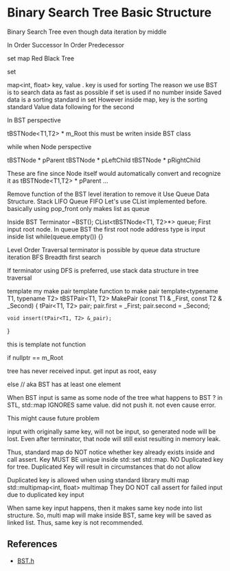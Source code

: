 # Binary Search Tree Basic Structure 

Binary Search Tree even though 
data iteration by middle 

In Order Successor 
In Order Predecessor 

set map 
Red Black Tree 

set<int>

map<int, float> 
key, value . key is used for sorting 
The reason we use BST is to search data as fast as possible 
if set is used if no number inside 
Saved data is a sorting standard in set 
However inside map, key is the sorting standard 
Value data following for the second 

In BST perspective 

tBSTNode<T1,T2> * m_Root 
this must be writen inside BST class 

while when Node perspective 

tBSTNode * pParent 
tBSTNode * pLeftChild 
tBSTNode * pRightChild 

These are fine since Node itself would automatically convert and recognize it as 
tBSTNode<T1,T2> * pParent ... 

Remove function of the BST 
level iteration to remove it 
Use Queue Data Structure. Stack LIFO Queue FIFO 
Let's use CList implemented before. basically using pop_front only makes list as queue 

Inside BST Terminator ~BST(); 
CList<tBSTNode<T1, T2>*> queue; 
First input root node. 
In queue BST the first root node address type is input inside list 
while(queue.empty()) {}

Level Order Traversal terminator is possible by queue data structure iteration 
BFS Breadth first search 

If terminator using DFS is preferred, use stack data structure in tree traversal 

template 
my make pair template function to make pair 
template<typename T1, typename T2>
tBSTPair<T1, T2> MakePair (const T1 & _First, const T2 & _Second)
{
    tPair<T1, T2> pair; 
    pair.first = _First; 
    pair.second = _Second; 

    void insert(tPair<T1, T2> &_pair); 
}

this is template not function 

if nullptr == m_Root 

tree has never received input. get input as root, easy 

else // aka BST has at least one element 

When BST input is same as some node of the tree what happens to BST ? 
in STL, std::map IGNORES same value. did not push it. not even cause error. 

This might cause future problem 

input with originally same key, will not be input, so generated node will be lost. 
Even after terminator, that node will still exist resulting in memory leak. 

Thus, standard map do NOT notice whether key already exists inside and call assert. 
Key MUST BE unique inside std::set std::map. NO Duplicated key for tree. 
Duplicated Key will result in circumstances that do not allow 

Duplicated key is allowed when using standard library multi map 
std::multipmap<int, float> multimap 
They DO NOT call assert for failed input due to duplicated key input 

When same key input happens, then it makes same key node into list structure. 
So, multi map will make inside BST, same key will be saved as linked list. 
Thus, same key is not recommended. 



## References 

- [BST.h](codes/BST.h)


